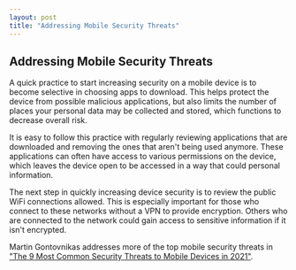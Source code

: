 ```yaml
---
layout: post
title: "Addressing Mobile Security Threats"
---
```

## Addressing Mobile Security Threats

A quick practice to start increasing security on a mobile device is to become selective in choosing apps to download. This helps protect the device from possible malicious applications, but also limits the number of places your personal data may be collected and stored, which functions to decrease overall risk.

It is easy to follow this practice with regularly reviewing applications that are downloaded and removing the ones that aren't being used anymore. These applications can often have access to various permissions on the device, which leaves the device open to be accessed in a way that could personal information.

The next step in quickly increasing device security is to review the public WiFi connections allowed. This is especially important for those who connect to these networks without a VPN to provide encryption. Others who are connected to the network could gain access to sensitive information if it isn't encrypted.

Martin Gontovnikas addresses more of the top mobile security threats in ["The 9 Most Common Security Threats to Mobile Devices in 2021"](https://auth0.com/blog/the-9-most-common-security-threats-to-mobile-devices-in-2021/).
